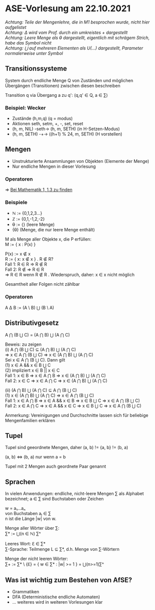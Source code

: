 # ASE-Vorlesung am 22.10.2021

*Achtung: Teile der Mengenlehre, die in M1 besprochen wurde, nicht hier aufgelistet*  
*Achtung: ∆ wird vom Prof. durch ein umkreistes + dargestellt*  
*Achtung: Leere Menge als ~~0~~ dargestellt, eigentlich mit schrägem Strich, habe das Symbol nicht*  
*Achtung: ⋃ auf mehreren Elementen als U(...) dargestellt, Parameter normalerweise unter Symbol*

## Transitionssysteme
System durch endliche Menge Q von Zuständen und möglichen Übergängen (Transitionen) zwischen diesen beschreiben

Transition q via Übergang a zu q': (q,q' ∈ Q, a ∈ ∑)

### Beispiel: Wecker
- Zustände (h,m,q) (q = modus)
- Aktionen seth, setm, +, -, set, reset
- (h, m, NIL) -seth-> (h, m, SETH) (in H-Setzen-Modus)
- (h, m, SETH) -+-> ((h+1) % 24, m, SETH) (H vorstellen)

## Mengen
- Unstrukturierte Ansammlungen von Objekten (Elemente der Menge)
- Nur endliche Mengen in dieser Vorlesung

### Operatoren
=> [Bei Mathematik 1, 1.3 zu finden](../mathematik_1/1.3_relationen.md)

### Beispiele
- ℕ := {0,1,2,3...}
- ℤ := {0,1,-1,2,-2}
- ~~0~~ := {} (leere Menge)
- {~~0~~} (Menge, die nur leere Menge enthält)

M als Menge aller Objekte x, die P erfüllen:  
M := { x : P(x) }

P(x) := x ∉ x  
R := { x: x ∉ x } . R ∉ R?  
Fall 1: R ∈ R => R ∉ R  
Fall 2: R ∉ => R ∈ R  
=> R ∈ R wenn R ∉ R . Wiederspruch, daher: x ∈ x nicht möglich

Gesamtheit aller Folgen nicht zählbar

### Operatoren
A ∆ B := (A \ B) ⋃ (B \ A)

## Distributivgesetz
A ⋂ (B ⋃ C) = (A ⋂ B) ⋃ (A ⋂ C)

Beweis: zu zeigen  
(i) A ⋂ (B ⋃ C) ⊆ (A ⋂ B) ⋃ (A ⋂ C)  
=> x ∈ A ⋂ (B ⋃ C) => x ∈ (A ⋂ B) ⋃ (A ⋂ C)  
Sei x ∈ A ⋂ (B ⋃ C). Dann gilt  
(1) x ∈ A && x ∈ B ⋃ C  
(2) impliziert x ∈ B || x ∈ C  
    Fall 1: x ∈ B => x ∈ A ⋂ B => x ∈ (A ⋂ B) ⋃ (A ⋂ C)  
    Fall 2: x ∈ C => x ∈ A ⋂ C => x ∈ (A ⋂ B) ⋃ (A ⋂ C)  

(ii) (A ⋂ B) ⋃ (A ⋂ C) ⊆ A ⋂ (B ⋃ C)  
(1) x ∈ (A ⋂ B) ⋃ (A ⋂ C) => x ∈ A ⋂ (B ⋃ C)  
    Fall 1: x ∈ A ⋂ B => x ∈ A && x ∈ B => x ∈ B ⋃ C => x ∈ A ⋂ (B ⋃ C)  
    Fall 2: x ∈ A ⋂ C => x ∈ A && x ∈ C => x ∈ B ⋃ C => x ∈ A ⋂ (B ⋃ C)  


Anmerkung: Vereinigungen und Durchschnitte lassen sich für beliebige Mengenfamilien erklären

## Tupel
Tupel sind geeordnete Mengen, daher (a, b) != {a, b} != (b, a)

(a, b) <=> (b, a) nur wenn a = b

Tupel mit 2 Mengen auch geordnete Paar genannt


## Sprachen
In vielen Anwendungen: endliche, nicht-leere Mengen ∑ als Alphabet bezeichnet; a ∈ ∑ sind Buchstaben oder Zeichen

w = a₁...aₙ  
von Buchstaben aₗ ∈ ∑  
n ist die Länge |w| von w.

Menge aller Wörter über ∑:  
∑* := ⋃(n ∈ ℕ) ∑ⁿ

Leeres Wort: ℇ ∈ ∑*  
∑-Sprache: Teilmenge L ⊆ ∑*, d.h. Menge von ∑-Wörtern

Menge der nicht leeren Wörter:  
∑+ := ∑* \ {ℇ} = { w ∈ ∑* : |w| >= 1 } = ⋃(n>=1)∑ⁿ

## Was ist wichtig zum Bestehen von AfSE?
- Grammatiken
- DFA (Deterministische endliche Automaten)
- ... weiteres wird in weiteren Vorlesungen klar